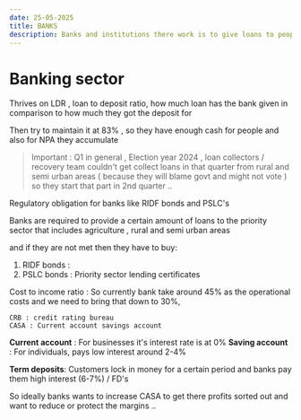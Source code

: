 ```yaml
---
date: 25-05-2025
title: BANKS
description: Banks and institutions there work is to give loans to people in need and take deposit from people haves like NBFC 
---
```


# Banking sector 

Thrives on LDR , loan to deposit ratio, how much loan has the bank given in comparison to how much they got the deposit for 

Then try to maintain it at 83% , so they have enough cash for people and also for NPA they accumulate 

> Important : Q1 in general , Election year 2024 , loan collectors / recovery team couldn't get collect loans in that quarter from rural and semi urban areas ( because they will blame govt and might not vote ) so they start that part in 2nd quarter .. 

Regulatory obligation for banks like RIDF bonds and PSLC's 

Banks are required to provide a certain amount of loans to the priority sector that includes agriculture , rural and semi urban areas

and if they are not met then they have to buy:  

1. RIDF bonds : 
2. PSLC bonds : Priority sector lending certificates


Cost to income ratio :
So currently bank take around 45% as the operational costs and we need to bring that down to 30%, 

```
CRB : credit rating bureau
CASA : Current account savings account
```

**Current account** : For businesses it's interest rate is at 0%
**Saving account** : For individuals, pays low interest around 2-4%

**Term deposits**: Customers lock in money for a certain period and banks pay them high interest (6-7%)  / FD's 

So ideally banks wants to increase CASA to get there profits sorted out and want to reduce or protect the margins ..    


